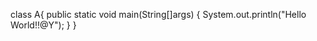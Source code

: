 class A{
   public static void main(String[]args)
   {
      System.out.println("Hello World!!@Y");
     }
 }
